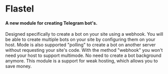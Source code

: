 <h1>Flastel</h1>
  <h4>A new module for creating Telegram bot's.</h4>
  Designed specifically to create a bot on your site using a webhook. You will be able to create multiple bots on your site by configuring them on your host. Mode is also supported "polling" to create a bot on another server without requesting your site's code. With the method "webhook" you won't need your host to support multimode. No need to create a bot background anymore.
This module is a support for weak hosting, which allows you to save money. 
